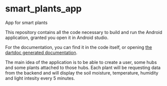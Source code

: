 # smart_plants_app

App for smart plants

This repository contains all the code necessary to build and run the Android application, granted you open it in Android studio.

For the documentation, you can find it in the code itself, or opening [the dartdoc generated documentation]().

The main idea of the application is to be able to create a user, some hubs and some plants attached to those hubs.
Each plant will be requesting data from the backend and will display the soil moisture, temperature, humidity and light intesity every 5 minutes.
